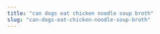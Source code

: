 ```yaml
---
title: "can dogs eat chicken noodle soup broth"
slug: "can-dogs-eat-chicken-noodle-soup-broth"
---
```


